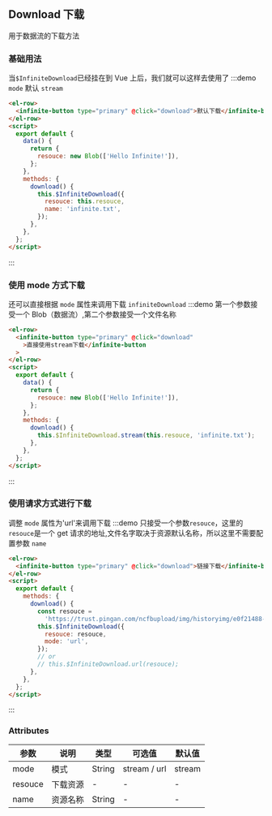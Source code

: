 ## Download 下载

用于数据流的下载方法

### 基础用法

当`$InfiniteDownload`已经挂在到 Vue 上后，我们就可以这样去使用了
:::demo `mode` 默认 `stream`

```html
<el-row>
  <infinite-button type="primary" @click="download">默认下载</infinite-button>
</el-row>
<script>
  export default {
    data() {
      return {
        resouce: new Blob(['Hello Infinite!']),
      };
    },
    methods: {
      download() {
        this.$InfiniteDownload({
          resouce: this.resouce,
          name: 'infinite.txt',
        });
      },
    },
  };
</script>
```

:::

### 使用 mode 方式下载

还可以直接根据 `mode` 属性来调用下载 `infiniteDownload`
:::demo 第一个参数接受一个 Blob（数据流）,第二个参数接受一个文件名称

```html
<el-row>
  <infinite-button type="primary" @click="download"
    >直接使用stream下载</infinite-button
  >
</el-row>
<script>
  export default {
    data() {
      return {
        resouce: new Blob(['Hello Infinite!']),
      };
    },
    methods: {
      download() {
        this.$InfiniteDownload.stream(this.resouce, 'infinite.txt');
      },
    },
  };
</script>
```

:::

### 使用请求方式进行下载

调整 `mode` 属性为'url'来调用下载
:::demo 只接受一个参数`resouce`，这里的`resouce`是一个 get 请求的地址,文件名字取决于资源默认名称，所以这里不需要配置参数 `name`

```html
<el-row>
  <infinite-button type="primary" @click="download">链接下载</infinite-button>
</el-row>
<script>
  export default {
    methods: {
      download() {
        const resouce =
          'https://trust.pingan.com/ncfbupload/img/historyimg/e0f21488-4ea1-4f2d-b813-8a349d88438f.doc';
        this.$InfiniteDownload({
          resouce: resouce,
          mode: 'url',
        });
        // or
        // this.$InfiniteDownload.url(resouce);
      },
    },
  };
</script>
```

:::

### Attributes

| 参数    | 说明     | 类型   | 可选值       | 默认值 |
| ------- | -------- | ------ | ------------ | ------ |
| mode    | 模式     | String | stream / url | stream |
| resouce | 下载资源 | -      | -            | -      |
| name    | 资源名称 | String | -            | -      |

